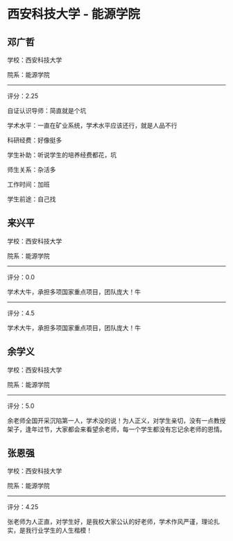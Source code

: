 # 西安科技大学 - 能源学院

## 邓广哲

学校：西安科技大学

院系：能源学院

* * *

评分：2.25

自证认识导师：简直就是个坑

学术水平：一直在矿业系统，学术水平应该还行，就是人品不行

科研经费：好像挺多

学生补助：听说学生的培养经费都花，坑

师生关系：杂活多

工作时间：加班

学生前途：自己找

## 来兴平

学校：西安科技大学

院系：能源学院

* * *

评分：0.0

学术大牛，承担多项国家重点项目，团队庞大！牛

* * *

评分：4.5

学术大牛，承担多项国家重点项目，团队庞大！牛

## 余学义

学校：西安科技大学

院系：能源学院

* * *

评分：5.0

余老师全国开采沉陷第一人，学术没的说！为人正义，对学生亲切，没有一点教授架子，逢年过节，大家都会来看望余老师，每一个学生都没有忘记余老师的恩情。

## 张恩强

学校：西安科技大学

院系：能源学院

* * *

评分：4.25

张老师为人正直，对学生好，是我校大家公认的好老师，学术作风严谨，理论扎实，是我行业学生的人生楷模！